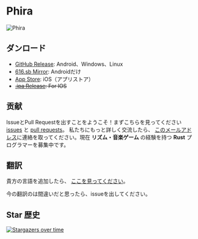 # Phira

![Phira](https://files-cf.phira.cn/github-showcase.png)

## ダンロード

- [GitHub Release](https://github.com/TeamFlos/phira/releases): Android、Windows、Linux
- [616.sb Mirror](https://616.sb/#phira): Androidだけ
- [App Store](https://apps.apple.com/us/app/phira/id6447435864): iOS（アプリストア）
- ~~[.ipa Release](https://github.com/F-Unction/phira_ipa/releases): For IOS~~

## 贡献

IssueとPull Requestを出すことをようこそ！まずこちらを見ってください[issues](https://github.com/TeamFlos/phira/issues?q=label%3A%22good+first+issue%22) と [pull requests](https://github.com/TeamFlos/phira/issues?q=label%3A%22good+first+issue%22)。
私たちにもっと詳しく交流したら、 [このメールアドレス](mailto://contact@phira.cn)に連絡を取ってください。現在 **リズム・音楽ゲーム** の経験を持つ **Rust** プログラマーを募集中です。


## 翻訳

貴方の言語を追加したら、 [ここを見ってください](https://github.com/TeamFlos/phira/pull/201#issuecomment-1783356944)。


今の翻訳のは間違いだと思ったら、issueを出してください。

## Star 歴史

[![Stargazers over time](https://starchart.cc/TeamFlos/phira.svg?variant=adaptive)](https://starchart.cc/TeamFlos/phira)
